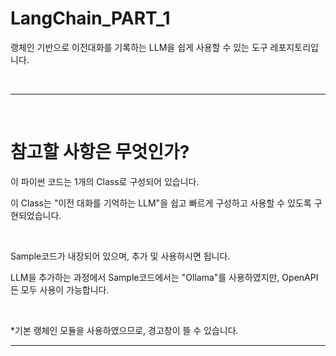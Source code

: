 # LangChain_PART_1
랭체인 기반으로 이전대화를 기록하는 LLM을 쉽게 사용할 수 있는 도구 레포지토리입니다. 

<br>

---

<br>

# 참고할 사항은 무엇인가?

이 파이썬 코드는 1개의 Class로 구성되어 있습니다.

이 Class는 "이전 대화를 기억하는 LLM"을 쉽고 빠르게 구성하고 사용할 수 있도록 구현되었습니다. 

<br>

Sample코드가 내장되어 있으며, 추가 및 사용하시면 됩니다.

LLM을 추가하는 과정에서 Sample코드에서는 "Ollama"를 사용하였지만, OpenAPI든 모두 사용이 가능합니다.

<br>

*기본 랭체인 모듈을 사용하였으므로, 경고창이 뜰 수 있습니다. 

---
